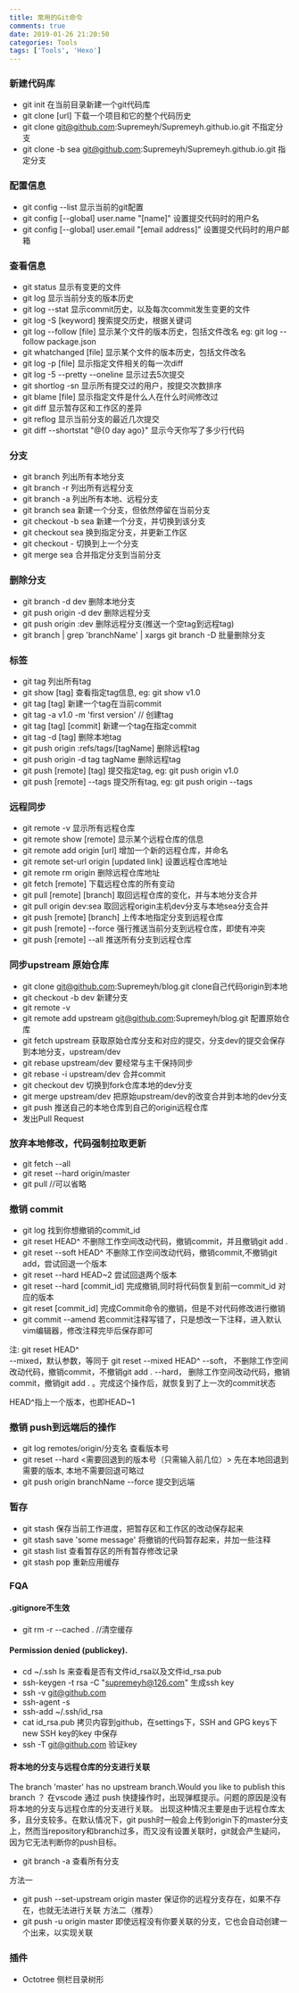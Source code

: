 ```yaml
---
title: 常用的Git命令
comments: true
date: 2019-01-26 21:20:50
categories: Tools
tags: ['Tools', 'Hexo']
---
```


### 新建代码库
* git init  在当前目录新建一个git代码库
* git clone [url]  下载一个项目和它的整个代码历史
* git clone git@github.com:Supremeyh/Supremeyh.github.io.git  不指定分支 
* git clone -b sea git@github.com:Supremeyh/Supremeyh.github.io.git 指定分支


### 配置信息
* git config --list  显示当前的git配置
* git config [--global] user.name "[name]"   设置提交代码时的用户名
* git config [--global] user.email "[email address]"  设置提交代码时的用户邮箱


### 查看信息
* git status 显示有变更的文件
* git log 显示当前分支的版本历史
* git log --stat 显示commit历史，以及每次commit发生变更的文件
* git log -S [keyword] 搜索提交历史，根据关键词
* git log --follow [file] 显示某个文件的版本历史，包括文件改名   eg: git log --follow package.json
* git whatchanged [file]  显示某个文件的版本历史，包括文件改名
* git log -p [file]  显示指定文件相关的每一次diff
* git log -5 --pretty --oneline  显示过去5次提交
* git shortlog -sn  显示所有提交过的用户，按提交次数排序
* git blame [file]  显示指定文件是什么人在什么时间修改过
* git diff 显示暂存区和工作区的差异
* git reflog  显示当前分支的最近几次提交
* git diff --shortstat "@{0 day ago}"  显示今天你写了多少行代码


### 分支
* git branch  列出所有本地分支
* git branch -r 列出所有远程分支
* git branch -a 列出所有本地、远程分支
* git branch sea  新建一个分支，但依然停留在当前分支
* git checkout -b  sea  新建一个分支，并切换到该分支
* git checkout  sea  换到指定分支，并更新工作区
* git checkout  -  切换到上一个分支
* git merge sea  合并指定分支到当前分支


### 删除分支
* git branch -d dev 删除本地分支
* git push origin -d dev 删除远程分支
* git push origin :dev   删除远程分支(推送一个空tag到远程tag)
* git branch | grep 'branchName' | xargs git branch -D  批量删除分支


### 标签
* git tag  列出所有tag
* git show [tag]  查看指定tag信息,  eg: git show v1.0
* git tag [tag]  新建一个tag在当前commit
* git tag -a v1.0  -m 'first version' // 创建tag
* git tag [tag] [commit]  新建一个tag在指定commit
* git tag -d [tag] 删除本地tag
* git push origin :refs/tags/[tagName]  删除远程tag
* git push origin -d tag tagName  删除远程tag
* git push [remote] [tag] 提交指定tag,  eg: git push origin v1.0 
* git push [remote] --tags  提交所有tag, eg: git push origin --tags


### 远程同步
* git remote -v  显示所有远程仓库
* git remote show [remote] 显示某个远程仓库的信息
* git remote add origin [url]   增加一个新的远程仓库，并命名
* git remote set-url origin [updated link]  设置远程仓库地址
* git remote rm origin  删除远程仓库地址
* git fetch [remote]  下载远程仓库的所有变动
* git pull [remote] [branch]  取回远程仓库的变化，并与本地分支合并
* git pull origin dev:sea  取回远程origin主机dev分支与本地sea分支合并
* git push [remote] [branch]  上传本地指定分支到远程仓库
* git push [remote] --force  强行推送当前分支到远程仓库，即使有冲突
* git push [remote] --all  推送所有分支到远程仓库


### 同步upstream 原始仓库
* git clone git@github.com:Supremeyh/blog.git   clone自己代码origin到本地
* git checkout -b dev 新建分支
* git remote -v
* git remote add upstream git@github.com:Supremeyh/blog.git   配置原始仓库
* git fetch upstream 获取原始仓库分支和对应的提交，分支dev的提交会保存到本地分支，upstream/dev
* git rebase upstream/dev  要经常与主干保持同步
* git rebase -i upstream/dev  合并commit
* git checkout dev  切换到fork仓库本地的dev分支
* git merge upstream/dev  把原始upstream/dev的改变合并到本地的dev分支
* git push  推送自己的本地仓库到自己的origin远程仓库
* 发出Pull Request


### 放弃本地修改，代码强制拉取更新 
* git fetch --all 
* git reset --hard origin/master 
* git pull //可以省略


### 撤销 commit
* git log  找到你想撤销的commit_id
* git reset HEAD^ 不删除工作空间改动代码，撤销commit，并且撤销git add .
* git reset --soft HEAD^  不删除工作空间改动代码，撤销commit,不撤销git add，尝试回退一个版本
* git reset --hard HEAD~2  尝试回退两个版本
* git reset --hard [commit_id] 完成撤销,同时将代码恢复到前一commit_id 对应的版本
* git reset [commit_id] 完成Commit命令的撤销，但是不对代码修改进行撤销
* git commit --amend   若commit注释写错了，只是想改一下注释，进入默认vim编辑器，修改注释完毕后保存即可

注:  git reset HEAD^  
--mixed，默认参数，等同于 git reset --mixed HEAD^ 
--soft， 不删除工作空间改动代码，撤销commit，不撤销git add . 
--hard， 删除工作空间改动代码，撤销commit，撤销git add . 。完成这个操作后，就恢复到了上一次的commit状态

HEAD^指上一个版本，也即HEAD~1


### 撤销 push到远端后的操作
* git log remotes/origin/分支名  查看版本号
* git reset --hard <需要回退到的版本号（只需输入前几位）>   先在本地回退到需要的版本, 本地不需要回退可略过
* git push origin branchName --force   提交到远端


### 暂存
* git stash 保存当前工作进度，把暂存区和工作区的改动保存起来 
* git stash save 'some message' 将撤销的代码暂存起来，并加一些注释
* git stash list 查看暂存区的所有暂存修改记录
* git stash pop  重新应用缓存



### FQA
#### .gitignore不生效
* git rm -r --cached .  //清空缓存

####  Permission denied (publickey).
* cd ~/.ssh  ls  来查看是否有文件id_rsa以及文件id_rsa.pub
* ssh-keygen -t rsa -C "supremeyh@126.com"   生成ssh key
* ssh -v git@github.com
* ssh-agent -s
* ssh-add ~/.ssh/id_rsa  
* cat id_rsa.pub   拷贝内容到github，在settings下，SSH and GPG keys下new SSH key的key 中保存
* ssh -T git@github.com  验证key


#### 将本地的分支与远程仓库的分支进行关联
 The branch 'master' has no upstream branch.Would you like to publish this branch ？ 
 在vscode 通过 push 快捷操作时，出现弹框提示。问题的原因是没有将本地的分支与远程仓库的分支进行关联。 
出现这种情况主要是由于远程仓库太多，且分支较多。在默认情况下，git push时一般会上传到origin下的master分支上，然而当repository和branch过多，而又没有设置关联时，git就会产生疑问，因为它无法判断你的push目标。 
* git branch -a  查看所有分支

方法一
* git push --set-upstream origin master   保证你的远程分支存在，如果不存在，也就无法进行关联
方法二（推荐）
* git push -u origin master  即使远程没有你要关联的分支，它也会自动创建一个出来，以实现关联


### 插件
* Octotree 侧栏目录树形